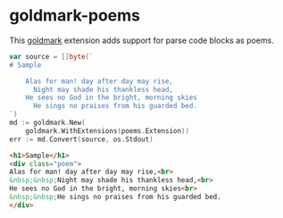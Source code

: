 # goldmark-poems

This [goldmark](https://github.com/yuin/goldmark) extension adds support for parse code blocks as poems.

```go
var source = []byte(`
# Sample

    Alas for man! day after day may rise,
      Night may shade his thankless head,
	He sees no God in the bright, morning skies
      He sings no praises from his guarded bed.
`)
md := goldmark.New(
    goldmark.WithExtensions(poems.Extension))
err := md.Convert(source, os.Stdout)
```

```html
<h1>Sample</h1>
<div class="poem">
Alas for man! day after day may rise,<br>
&nbsp;&nbsp;Night may shade his thankless head,<br>
He sees no God in the bright, morning skies<br>
&nbsp;&nbsp;He sings no praises from his guarded bed.
</div>
```
